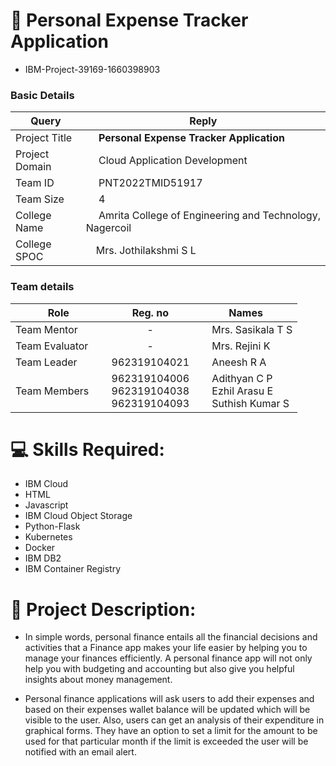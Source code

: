 # 💸 Personal Expense Tracker Application
- IBM-Project-39169-1660398903
<h3>Basic Details</h3>

| Query | Reply |
| --- | --- |
| Project Title | &emsp; <b>Personal Expense Tracker Application</b> &emsp; |
| Project Domain | &emsp; Cloud Application Development &emsp; |
| Team ID  | &emsp; PNT2022TMID51917 &emsp; |
| Team Size | &emsp; 4 &emsp; |
| College Name | &emsp; Amrita College of Engineering and Technology, Nagercoil &emsp; |
| College SPOC | &emsp;Mrs. Jothilakshmi S L  |

<h3>Team details</h3>

| Role | Reg. no | Names |
| --- | :---: | --- |
| Team Mentor | - | &emsp; Mrs. Sasikala T S |
| Team Evaluator | - | &emsp;  Mrs. Rejini K|
| Team Leader | 962319104021 | &emsp; Aneesh R A &emsp; &emsp; |
| Team Members &emsp; | 962319104006 <br/> 962319104038<br/> 962319104093| &emsp; Adithyan C P <br/> &emsp; Ezhil Arasu E <br/>&emsp; Suthish Kumar S |


# 💻 Skills Required:
* IBM Cloud
* HTML
* Javascript
* IBM Cloud Object Storage
* Python-Flask
* Kubernetes
* Docker
* IBM DB2
* IBM Container Registry

# 📖 Project Description:
- In simple words, personal finance entails all the financial decisions and activities that a Finance app makes your life easier by helping you to manage your finances efficiently. A personal finance app will not only help you with budgeting and accounting but also give you helpful insights about money management.

- Personal finance applications will ask users to add their expenses and based on their expenses wallet balance will be updated which will be visible to the user.  Also, users can get an analysis of their expenditure in graphical forms. They have an option to set a limit for the amount to be used for that particular month if the limit is exceeded the user will be notified with an email alert.

